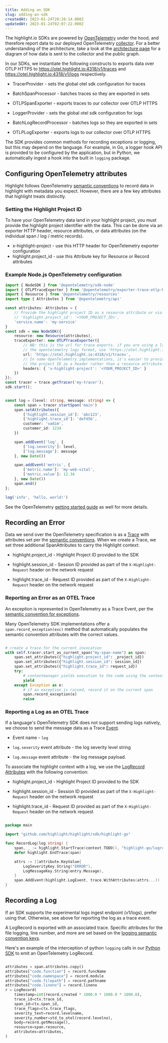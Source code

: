 ```yaml
---
title: Adding an SDK
slug: adding-an-sdk
createdAt: 2023-01-24T20:28:14.000Z
updatedAt: 2023-01-24T02:07:22.000Z
---
```


The highlight.io SDKs are powered by [OpenTelemetry](https://opentelemetry.io/) under the hood, and therefore report data to our deployed OpenTelemetry [collector](https://otel.highlight.io). For a better understanding of the architecture, take a look at the [architecture page](architecture.md) for a diagram of how data is sent to the collector and the public graph.

In our SDKs, we instantiate the following constructs to exports data over OTLP HTTPS to https://otel.highlight.io:4318/v1/traces and https://otel.highlight.io:4318/v1/logs respectively.

- TracerProvider - sets the global otel sdk configuration for traces
- BatchSpanProcessor - batches traces so they are exported in sets
- OTLPSpanExporter - exports traces to our collector over OTLP HTTPS

- LoggerProvider - sets the global otel sdk configuration for logs
- BatchLogRecordProcessor - batches logs so they are exported in sets
- OTLPLogExporter - exports logs to our collector over OTLP HTTPS

The SDK provides common methods for recording exceptions or logging, but this may depend on the language. For example, in Go, a logger hook API is provided to be configured by the application, but in Python, we automatically ingest a hook into the built in `logging` package.

## Configuring OpenTelemetry attributes

Highlight follows OpenTelemetry [semantic conventions](https://opentelemetry.io/docs/reference/specification/trace/semantic_conventions/) to record data in highlight with metadata you expect. However, there are a few key attributes that highlight treats distinctly.

### Setting the Highlight Project ID

To have your OpenTelemetry data land in your highlight project, you must provide the highlight project identifier with the data.
This can be done via an exporter HTTP header, resource attributes, or data attributes (on the individual span / log / metric records). 

- x-highlight-project - use this HTTP header for OpenTelemetry exporter configuration
- highlight.project_id - use this Attribute key for Resource or Record attributes

### Example Node.js OpenTelemetry configuration

```typescript
import { NodeSDK } from '@opentelemetry/sdk-node'
import { OTLPTraceExporter } from '@opentelemetry/exporter-trace-otlp-http';
import { Resource } from '@opentelemetry/resources'
import type { Attributes } from '@opentelemetry/api'

const attributes: Attributes = {
	// Provide the highlight project ID as a resource attribute or via the exporter headers
    // 'highlight.project_id': '<YOUR_PROJECT_ID>',
    'service.name': 'my-service'
}
const sdk = new NodeSDK({
	resource: new Resource(attributes),
	traceExporter: new OTLPTraceExporter({
		// NB: this is the url for trace exports. if you are using a language which supports
		// the opentelemetry logs format, use 'https://otel.highlight.io:4318/v1/logs'
		url: 'https://otel.highlight.io:4318/v1/traces',
		// In some OpenTelemetry implementations, it's easier to provide 
		// the project ID as a header rather than a resource attribute.
		headers: { 'x-highlight-project': '<YOUR_PROJECT_ID>' }
	})
});
const tracer = trace.getTracer('my-tracer');
sdk.start();


const log = (level: string, message: string) => {
    const span = tracer.startSpan('main')
    span.setAttributes({
        ['highlight.session_id']: 'abc123',
        ['highlight.trace_id']: 'def456',
        customer: 'vadim',
        customer_id: 1234
    })

    span.addEvent('log', {
        ['log.severity']: level,
        ['log.message']: message
    }, new Date())

    span.addEvent('metric', {
        ['metric.name']: 'my-web-vital',
        ['metric.value']: 12.34
    }, new Date())
    span.end()
};

log('info', 'hello, world!')
```

See the OpenTelemetry [getting started guide](/getting-started/native-opentelemetry/tracing) as well for more details.

## Recording an Error

Data we send over the OpenTelemetry specification is as a [Trace](https://opentelemetry.io/docs/reference/specification/trace/) with attributes set per the [semantic conventions](https://opentelemetry.io/docs/reference/specification/trace/semantic_conventions/).
When we create a Trace, we set three additional SpanAttributes to carry the Highlight context:

- highlight.project_id - Highlight Project ID provided to the SDK

- highlight.session_id - Session ID provided as part of the `X-Highlight-Request` header on the network request

- highlight.trace_id - Request ID provided as part of the `X-Highlight-Request` header on the network request

### Reporting an Error as an OTEL Trace

An exception is represented in OpenTelemetry as a Trace Event, per the [semantic convention for exceptions](https://opentelemetry.io/docs/reference/specification/trace/semantic_conventions/exceptions/).

Many OpenTelemetry SDK implementations offer a `span.record_exception(exc)` method that automatically populates the semantic convention attributes with the correct values.

```python

# create a trace for the current invocation
with self.tracer.start_as_current_span("my-span-name") as span:
    span.set_attributes({"highlight.project_id": _project_id})
    span.set_attributes({"highlight.session_id": session_id})
    span.set_attributes({"highlight.trace_id": request_id})
    try:
        # contextmanager yields execution to the code using the contextmanager
        yield
    except Exception as e:
        # if an exception is raised, record it on the current span
        span.record_exception(e)
        raise

```

### Reporting a Log as an OTEL Trace

If a language's OpenTelemetry SDK does not support sending logs natively, we choose to send the message data as a Trace [Event](https://opentelemetry.io/docs/concepts/signals/traces/#span-events).

- Event name - `log`

- `log.severity` event attribute - the log severity level string

- `log.message` event attribute - the log message payload.

To associate the highlight context with a log, we use the [LogRecord](https://opentelemetry.io/docs/reference/specification/logs/data-model/#log-and-event-record-definition) [Attributes](https://opentelemetry.io/docs/reference/specification/logs/semantic_conventions/) with the following convention:

- highlight.project_id - Highlight Project ID provided to the SDK

- highlight.session_id - Session ID provided as part of the `X-Highlight-Request` header on the network request

- highlight.trace_id - Request ID provided as part of the `X-Highlight-Request` header on the network request

```go

package main

import "github.com/highlight/highlight/sdk/highlight-go"

func RecordLog(log string) {
	span, _ := highlight.StartTrace(context.TODO(), "highlight-go/logrus")
	defer highlight.EndTrace(span)

	attrs := []attribute.KeyValue{
		LogSeverityKey.String("ERROR"),
		LogMessageKey.String(entry.Message),
	}
	span.AddEvent(highlight.LogEvent, trace.WithAttributes(attrs...))
}

```

## Recording a Log

If an SDK supports the experimental logs ingest endpoint (v1/logs), prefer using that. Otherwise, see above for reporting the log as a trace event.

A LogRecord is exported with an associated trace. Specific attributes for the file logging, line number, and more are set based on the [logging semantic convention keys](https://opentelemetry.io/docs/reference/specification/logs/semantic_conventions/).

Here's an example of the interception of python `logging` calls in our [Python SDK](https://github.com/highlight/highlight/blob/93bfea864440a1976ac945ba2b40a34cf3b53479/sdk/highlight-py/highlight_io/sdk.py#L139-L160) to emit an OpenTelemetry LogRecord.

```python

attributes = span.attributes.copy()
attributes["code.function"] = record.funcName
attributes["code.namespace"] = record.module
attributes["code.filepath"] = record.pathname
attributes["code.lineno"] = record.lineno
r = LogRecord(
    timestamp=int(record.created * 1000.0 * 1000.0 * 1000.0),
    trace_id=ctx.trace_id,
    span_id=ctx.span_id,
    trace_flags=ctx.trace_flags,
    severity_text=record.levelname,
    severity_number=std_to_otel(record.levelno),
    body=record.getMessage(),
    resource=span.resource,
    attributes=attributes,
)

```

